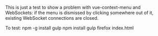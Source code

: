This is just a test to show a problem with vue-context-menu and WebSockets: 
if the menu is dismissed by clicking somewhere out of it, existing WebSocket connections are closed.

To test:
  npm -g install gulp
  npm install
  gulp
  firefox index.html

